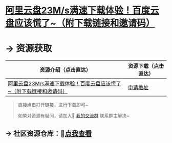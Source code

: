 

# [阿里云盘23M/s满速下载体验！百度云盘应该慌了~（附下载链接和邀请码）](https://mp.weixin.qq.com/s/Qno3A701rlEnwcgmjjlTnw)



# → 资源获取



| 资源介绍（点击直达）                                         | 资源下载（点击直达）                                         |
| ------------------------------------------------------------ | ------------------------------------------------------------ |
| [阿里云盘23M/s满速下载体验！百度云盘应该慌了~（附下载链接和邀请码）](https://mp.weixin.qq.com/s/Qno3A701rlEnwcgmjjlTnw) | [申请地址](https://survey.aliyun.com/apps/zhiliao/_o6XQjioM) |

> 直接点击打开链接，进行下载即可~
>
> 如果对资源有疑问，请加入🚸 [我的交流群](https://mp.weixin.qq.com/s/6cR5fMSCtdI5sJdWiDwhOA) 联系群主解决~
>



## → 社区资源仓库：🚀[点我查看](http://t.cn/A6qTvrFK)

